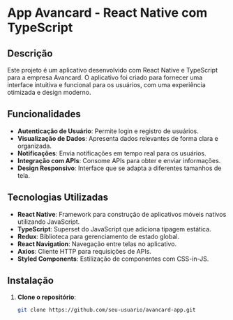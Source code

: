 # App Avancard - React Native com TypeScript

## Descrição

Este projeto é um aplicativo desenvolvido com React Native e TypeScript para a empresa Avancard. O aplicativo foi criado para fornecer uma interface intuitiva e funcional para os usuários, com uma experiência otimizada e design moderno. 

## Funcionalidades

- **Autenticação de Usuário**: Permite login e registro de usuários.
- **Visualização de Dados**: Apresenta dados relevantes de forma clara e organizada.
- **Notificações**: Envia notificações em tempo real para os usuários.
- **Integração com APIs**: Consome APIs para obter e enviar informações.
- **Design Responsivo**: Interface que se adapta a diferentes tamanhos de tela.

## Tecnologias Utilizadas

- **React Native**: Framework para construção de aplicativos móveis nativos utilizando JavaScript.
- **TypeScript**: Superset do JavaScript que adiciona tipagem estática.
- **Redux**: Biblioteca para gerenciamento de estado global.
- **React Navigation**: Navegação entre telas no aplicativo.
- **Axios**: Cliente HTTP para requisições de APIs.
- **Styled Components**: Estilização de componentes com CSS-in-JS.

## Instalação

1. **Clone o repositório**:

   ```bash
   git clone https://github.com/seu-usuario/avancard-app.git
